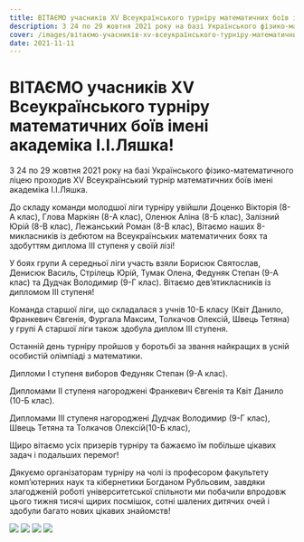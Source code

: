 ```yaml
---
title: ВІТАЄМО учасників XV Всеукраїнського турніру математичних боїв імені академіка І.І.Ляшка!
description: З 24 по 29 жовтня 2021 року на базі Українського фізико-математичного ліцею проходив XV Всеукраїнський турнір математичних боїв імені академіка І.І.Ляшка. До складу команди молодшої ліги турніру увійшли Доценко Вікторія (8-А клас), Глова Маркіян (8-А клас), Оленюк Аліна (8-Б клас), Залізний Юрій (8-В клас), Лежанський Роман (8-В клас),  Вітаємо наших 8-микласників із дебютом на Всеукраїнських математичних боях та здобуттям диплома ІІI ступеня у своїй лізі! У боях групи А середньої ліги участь взяли Борисюк Святослав, Денисюк Василь, Стрілець Юрій, Тумак Олена, Федуняк Степан (9-А клас) та Дудчак Володимир (9-Г клас). Вітаємо дев’ятикласників із дипломом ІІІ ступеня!
cover: /images/вітаємо-учасників-xv-всеукраїнського-турніру-математичних-боїв-імені-академіка-ііляшка_img_20211111_142727-2.jpg
date: 2021-11-11
---
```

# ВІТАЄМО учасників XV Всеукраїнського турніру математичних боїв імені академіка І.І.Ляшка!

З 24 по 29 жовтня 2021 року на базі Українського фізико-математичного ліцею проходив XV Всеукраїнський турнір математичних боїв імені академіка І.І.Ляшка.

До складу команди молодшої ліги турніру увійшли Доценко Вікторія (8-А клас), Глова Маркіян (8-А клас), Оленюк Аліна (8-Б клас), Залізний Юрій (8-В клас), Лежанський Роман (8-В клас),  Вітаємо наших 8-микласників із дебютом на Всеукраїнських математичних боях та здобуттям диплома ІІI ступеня у своїй лізі!

У боях групи А середньої ліги участь взяли Борисюк Святослав, Денисюк Василь, Стрілець Юрій, Тумак Олена, Федуняк Степан (9-А клас) та Дудчак Володимир (9-Г клас). Вітаємо дев’ятикласників із дипломом ІІІ ступеня!

Команда старшої ліги, що складалася з учнів 10-Б класу (Квіт Данило, Франкевич Євгенія, Фургала Максим, Толкачов Олексій, Швець Тетяна) у групі А старшої ліги також здобула диплом ІІІ ступеня.

Останній день турніру пройшов у боротьбі за звання найкращих в усній особистій олімпіаді з математики.

Дипломи І ступеня виборов Федуняк Степан (9-А клас).

Дипломами ІІ ступеня нагороджені Франкевич Євгенія та Квіт Данило (10-Б клас).

Дипломами ІІІ ступеня нагороджені Дудчак Володимир (9-Г клас), Швець Тетяна та Толкачов Олексій(10-Б клас),

Щиро вітаємо усіх призерів турніру та бажаємо їм побільше цікавих задач і подальших перемог!

Дякуємо організаторам турніру на чолі із професором факультету комп’ютерних наук та кібернетики Богданом Рубльовим, завдяки злагодженій роботі університетської спільноти ми побачили впродовж цього тижня тисячі щирих посмішок, сотні шалених дитячих очей і здобули багато нових цікавих знайомств!

![](/images/вітаємо-учасників-xv-всеукраїнського-турніру-математичних-боїв-імені-академіка-ііляшка_старша-ліга.png)
![](/images/вітаємо-учасників-xv-всеукраїнського-турніру-математичних-боїв-імені-академіка-ііляшка_середня-ліга.png)
![](/images/вітаємо-учасників-xv-всеукраїнського-турніру-математичних-боїв-імені-академіка-ііляшка_молодша-ліга.jpg)
![](/images/вітаємо-учасників-xv-всеукраїнського-турніру-математичних-боїв-імені-академіка-ііляшка_img_20211111_142727-2.jpg)
